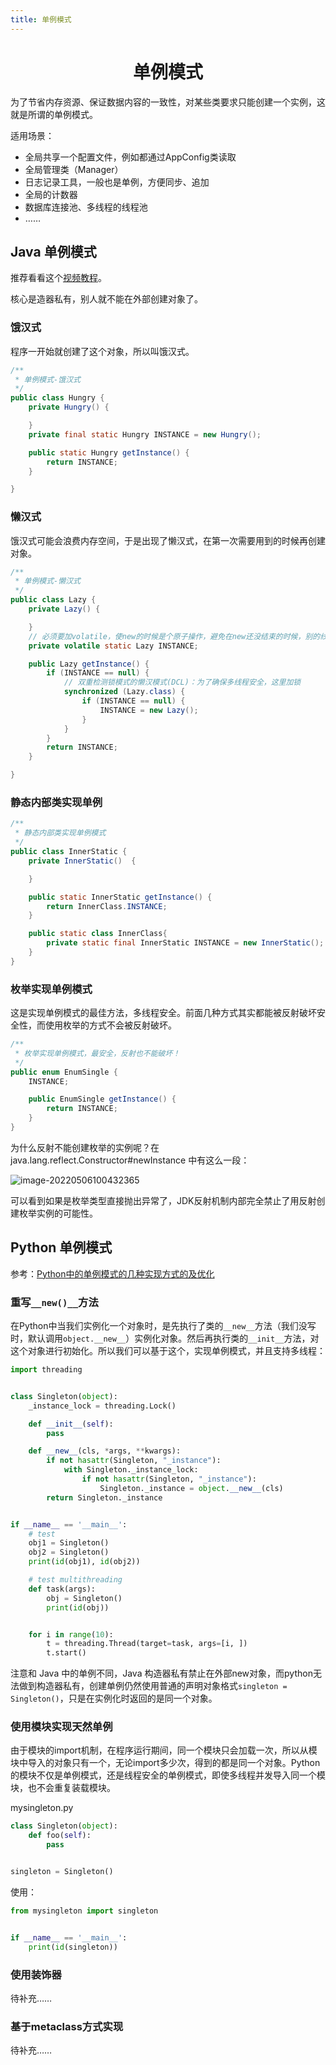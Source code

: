 ```yaml
---
title: 单例模式
---
```



<h1 align='center'>单例模式</h1>

为了节省内存资源、保证数据内容的一致性，对某些类要求只能创建一个实例，这就是所谓的单例模式。

适用场景：

- 全局共享一个配置文件，例如都通过AppConfig类读取
- 全局管理类（Manager）
- 日志记录工具，一般也是单例，方便同步、追加
- 全局的计数器
- 数据库连接池、多线程的线程池
- ……

## Java 单例模式

推荐看看这个[视频教程](https://www.bilibili.com/video/BV1K54y197iS)。

核心是造器私有，别人就不能在外部创建对象了。

### 饿汉式

程序一开始就创建了这个对象，所以叫饿汉式。

```java
/**
 * 单例模式-饿汉式
 */
public class Hungry {
    private Hungry() {

    }
    private final static Hungry INSTANCE = new Hungry();

    public static Hungry getInstance() {
        return INSTANCE;
    }

}
```

### 懒汉式

饿汉式可能会浪费内存空间，于是出现了懒汉式，在第一次需要用到的时候再创建对象。

```java
/**
 * 单例模式-懒汉式
 */
public class Lazy {
    private Lazy() {

    }
    // 必须要加volatile，使new的时候是个原子操作，避免在new还没结束的时候，别的线程访问了该地址返回了一个虚空的对象(发生未知异常)
    private volatile static Lazy INSTANCE;

    public Lazy getInstance() {
        if (INSTANCE == null) {
            // 双重检测锁模式的懒汉模式(DCL)：为了确保多线程安全，这里加锁
            synchronized (Lazy.class) {
                if (INSTANCE == null) {
                    INSTANCE = new Lazy();
                }
            }
        }
        return INSTANCE;
    }

}
```

### 静态内部类实现单例

```java
/**
 * 静态内部类实现单例模式
 */
public class InnerStatic {
    private InnerStatic()  {

    }

    public static InnerStatic getInstance() {
        return InnerClass.INSTANCE;
    }

    public static class InnerClass{
        private static final InnerStatic INSTANCE = new InnerStatic();
    }
}
```

### 枚举实现单例模式

这是实现单例模式的最佳方法，多线程安全。前面几种方式其实都能被反射破坏安全性，而使用枚举的方式不会被反射破坏。

```java
/**
 * 枚举实现单例模式，最安全，反射也不能破坏！
 */
public enum EnumSingle {
    INSTANCE;

    public EnumSingle getInstance() {
        return INSTANCE;
    }
}
```

为什么反射不能创建枚举的实例呢？在 java.lang.reflect.Constructor#newInstance 中有这么一段：

![image-20220506100432365](https://buxianshan.oss-cn-beijing.aliyuncs.com/Typora_images/image-20220506100432365.png)

可以看到如果是枚举类型直接抛出异常了，JDK反射机制内部完全禁止了用反射创建枚举实例的可能性。

## Python 单例模式

参考：[Python中的单例模式的几种实现方式的及优化](https://www.cnblogs.com/huchong/p/8244279.html)

### 重写`__new()__`方法

在Python中当我们实例化一个对象时，是先执行了类的`__new__`方法（我们没写时，默认调用`object.__new__`）实例化对象。然后再执行类的`__init__`方法，对这个对象进行初始化。所以我们可以基于这个，实现单例模式，并且支持多线程：

```python
import threading


class Singleton(object):
    _instance_lock = threading.Lock()

    def __init__(self):
        pass

    def __new__(cls, *args, **kwargs):
        if not hasattr(Singleton, "_instance"):
            with Singleton._instance_lock:
                if not hasattr(Singleton, "_instance"):
                    Singleton._instance = object.__new__(cls)
        return Singleton._instance


if __name__ == '__main__':
    # test
    obj1 = Singleton()
    obj2 = Singleton()
    print(id(obj1), id(obj2))

    # test multithreading
    def task(args):
        obj = Singleton()
        print(id(obj))


    for i in range(10):
        t = threading.Thread(target=task, args=[i, ])
        t.start()
```

注意和 Java 中的单例不同，Java 构造器私有禁止在外部new对象，而python无法做到构造器私有，创建单例仍然使用普通的声明对象格式`singleton = Singleton()`，只是在实例化时返回的是同一个对象。

### 使用模块实现天然单例

由于模块的import机制，在程序运行期间，同一个模块只会加载一次，所以从模块中导入的对象只有一个，无论import多少次，得到的都是同一个对象。Python的模块不仅是单例模式，还是线程安全的单例模式，即使多线程并发导入同一个模块，也不会重复装载模块。

mysingleton.py

```python
class Singleton(object):
    def foo(self):
        pass


singleton = Singleton()
```

使用：

```python
from mysingleton import singleton


if __name__ == '__main__':
    print(id(singleton))
```

### 使用装饰器

待补充……

### 基于metaclass方式实现

待补充……